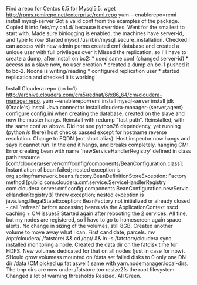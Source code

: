 Find a repo for Centos 6.5 for Mysql5.5.
	wget http://rpms.remirepo.net/enterprise/remi.repo
	yum --enablerepo=remi install mysql-server
	Got a valid conf from the examples of the package. Copied it into /etc/my.cnf.d/ because it overrides. Went for the smallest to start with.
	Made sure binlogging is enabled, the machines have server-id, and type to row
	Started mysql
	/usr/bin/mysql_secure_installation. Checked I can access with new admin perms
	created cmf database and created a unique user with full privileges over it
	Missed the replication, so I'll have to create a dump, after install on bc2:
		* used same conf (changed server-id)
		* access as a slave now, no user creation
		* created a dump on bc-1 pushed it to bc-2. Noone is writing/reading
		* configured replication user
		* started replication and checked it is working



Install Cloudera repo (on bc1)
	http://archive.cloudera.com/cm5/redhat/6/x86_64/cm/cloudera-manager.repo, yum --enablerepo=remi install mysql-server
	install jdk (Oracle's)
	install Java connector
	install cloudera-manager-{server,agent}
	configure config.ini
	when creating the database, created on the slave and now the master hangs. Reinstall with redump "fast path".
	Reinstalled, with the same conf as above.
	Did not see python26 dependency, yet running (python *is* there)
	host checks passed except for hostname reverse resolution. Change to FQDN (not short alias). Host inspector now hangs and says it cannot run.
	In the end it hangs, and breaks completely, hanging CM:
	Error creating bean with name 'newServiceHandlerRegistry' defined in class path resource [com/cloudera/server/cmf/config/components/BeanConfiguration.class]: 
	Instantiation of bean failed; nested exception is org.springframework.beans.factory.BeanDefinitionStoreException: Factory method 
	[public com.cloudera.cmf.service.ServiceHandlerRegistry com.cloudera.server.cmf.config.components.BeanConfiguration.newServiceHandlerRegistry()] threw exception; 
	nested exception is java.lang.IllegalStateException: BeanFactory not initialized or already closed - call 'refresh' before accessing beans via the ApplicationContext
	nscd caching + CM issues?
	Started again after rebooting the 2 services. All fine, but my nodes are registered, so I have to go to homescreen
	again space alerts. No change in sizing of the volumes, still 8GB. Created another volume to move away what I can. First candidate, parcels.
	mv /opt/cloudera/ /fatstore/ && cd /opt/ && ln -s /fatstore/cloudera
	sync
	installed monitoring a node. Created the data dir on the fatdisk
        time for HDFS. New volumes dedicated for that on all nodes (just in case for now). SHould grow volumess
	mounted on /data
	set failed disks to 0
	only one DN dir /data (CM picked up fat aswell)
	same with yarn.nodemanager.local-dirs. The tmp dirs are now under /fatstore too
	resize2fs the root filesystem. Changed a lot of warning thresholds
	Resized.
	All Green.
	

	

		

